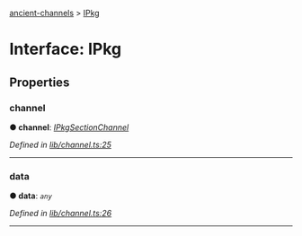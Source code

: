 [ancient-channels](../README.md) > [IPkg](../interfaces/ipkg.md)



# Interface: IPkg


## Properties
<a id="channel"></a>

###  channel

**●  channel**:  *[IPkgSectionChannel](ipkgsectionchannel.md)* 

*Defined in [lib/channel.ts:25](https://github.com/AncientSouls/Channels/blob/c946d43/src/lib/channel.ts#L25)*





___

<a id="data"></a>

###  data

**●  data**:  *`any`* 

*Defined in [lib/channel.ts:26](https://github.com/AncientSouls/Channels/blob/c946d43/src/lib/channel.ts#L26)*





___



